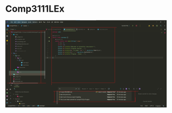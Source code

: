 # Comp3111LEx

![Lab1_Screenshot.png](src%2Fmain%2Fjava%2FLab1%2FLAB1_Screenshot%2FLab1_Screenshot.png)

